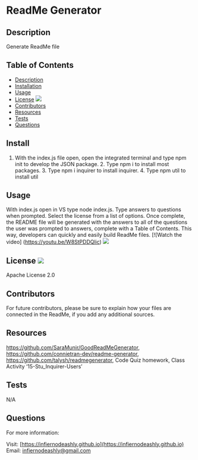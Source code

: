 # ReadMe Generator

  
## Description 
        
Generate ReadMe file

## Table of Contents

* [Description](#description)
* [Installation](#install)
* [Usage](#usage)
* [License](#license) <img src="http://img.shields.io/badge/license-Apache License 2.0-blue">
* [Contributors](#contributors)
* [Resources](#resources)
* [Tests](#tests)
* [Questions](#questions)

## Install

1. With the index.js file open, open the integrated terminal and type npm init to develop the JSON package. 2. Type npm i to install most packages. 3. Type npm i inquirer to install inquirer. 4. Type npm util to install util 

## Usage

With index.js open in VS type node index.js. Type answers to questions when prompted. Select the license from a list of options. Once complete, the README file will be generated with the answers to all of the questions the user was prompted to answers, complete with a Table of Contents. This way, developers can quickly and easily build ReadMe files. [![Watch the video] (https://youtu.be/W8StPDDQlic) ![](./assets/ReadMeGeneratorVidgif.gif)

## License <img src="http://img.shields.io/badge/license-Apache License 2.0-blue">

Apache License 2.0



## Contributors

For future contributors, please be sure to explain how your files are connected in the ReadMe, if you add any additional sources. 

## Resources

https://github.com/SaraMunir/GoodReadMeGenerator, https://github.com/connietran-dev/readme-generator,  https://github.com/talysh/readmegenerator, Code Quiz homework, Class Activity ‘15-Stu_Inquirer-Users’

## Tests

N/A

## Questions

For more information:

Visit: [https://infiernodeashly.github.io](https://infiernodeashly.github.io)
Email: infiernodeashly@gmail.com
